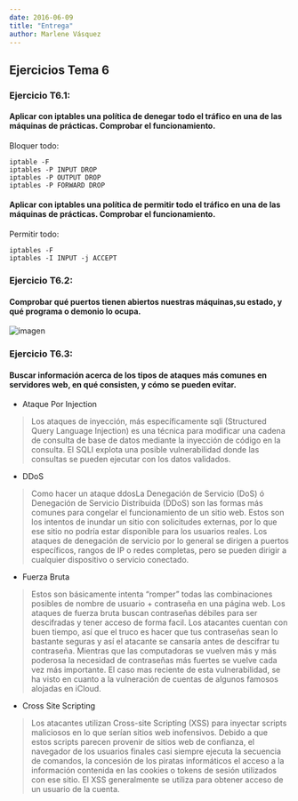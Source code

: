 ```yaml
---
date: 2016-06-09 
title: "Entrega"
author: Marlene Vásquez
---
```

## Ejercicios Tema 6

### Ejercicio T6.1:

#### Aplicar con iptables una política de denegar todo el tráfico en una de las máquinas de prácticas. Comprobar el funcionamiento.

Bloquer todo:
```
iptable -F
iptables -P INPUT DROP
iptables -P OUTPUT DROP
iptables -P FORWARD DROP
```

#### Aplicar con iptables una política de permitir todo el tráfico en una de las máquinas de prácticas. Comprobar el funcionamiento.

Permitir todo:

```
iptables -F
iptables -I INPUT -j ACCEPT
```

### Ejercicio T6.2:
#### Comprobar qué puertos tienen abiertos nuestras máquinas,su estado, y qué programa o demonio lo ocupa.

![imagen](https://github.com/marlenelis/SWAP1516/blob/master/images/T6_1.jpg)

### Ejercicio T6.3:
#### Buscar información acerca de los tipos de ataques más comunes en servidores web, en qué consisten, y cómo se pueden evitar.

- Ataque Por Injection

>Los ataques de inyección, más específicamente sqli (Structured Query Language Injection) es una técnica para modificar una cadena de consulta de base de datos mediante la inyección de código en la consulta. El SQLI explota una posible vulnerabilidad donde las consultas se pueden ejecutar con los datos validados.

>


- DDoS

>Como hacer un ataque ddosLa Denegación de Servicio (DoS) ó Denegación de Servicio Distribuida (DDoS) son las formas más comunes para congelar el funcionamiento de un sitio web. Estos son los intentos de inundar un sitio con solicitudes externas, por lo que ese sitio no podría estar disponible para los usuarios reales. Los ataques de denegación de servicio por lo general se dirigen a puertos específicos, rangos de IP o redes completas, pero se pueden dirigir a cualquier dispositivo o servicio conectado.

- Fuerza Bruta

>Estos son básicamente intenta “romper” todas las combinaciones posibles de nombre de usuario + contraseña en una página web. Los ataques de fuerza bruta buscan contraseñas débiles para ser descifradas y tener acceso de forma facil. Los atacantes cuentan con buen tiempo, así que el truco es hacer que tus contraseñas sean lo bastante seguras y así el atacante se cansaría antes de descifrar tu contraseña. Mientras que las computadoras se vuelven más y más poderosa la necesidad de contraseñas más fuertes se vuelve cada vez más importante. El caso mas reciente de esta vulnerabilidad, se ha visto en cuanto a la vulneración de cuentas de algunos famosos alojadas en iCloud.

>
- Cross Site Scripting

>Los atacantes utilizan Cross-site Scripting (XSS) para inyectar scripts maliciosos en lo que serían sitios web inofensivos. Debido a que estos scripts parecen provenir de sitios web de confianza, el navegador de los usuarios finales casi siempre ejecuta la secuencia de comandos, la concesión de los piratas informáticos el acceso a la información contenida en las cookies o tokens de sesión utilizados con ese sitio. El XSS generalmente se utiliza para obtener acceso de un usuario de la cuenta.
